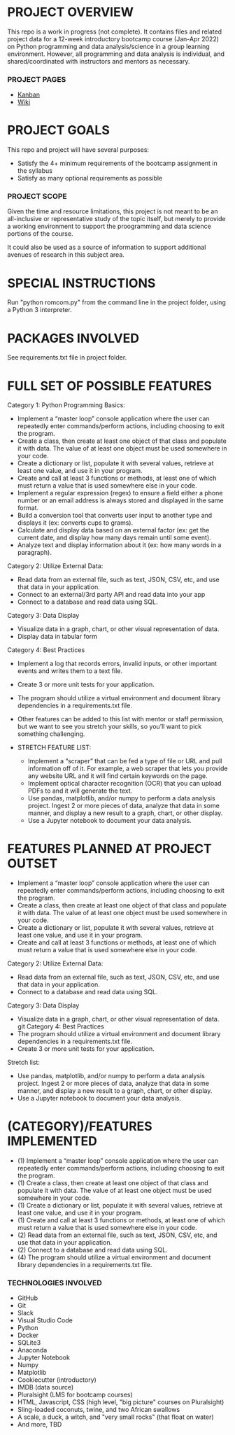 # PROJECT OVERVIEW
This repo is a work in progress (not complete). It contains files and related project data for a 12-week introductory bootcamp course (Jan-Apr 2022) on Python programming and data analysis/science in a group learning environment. However, all programming and data analysis is individual, and shared/coordinated with instructors and mentors as necessary.

### PROJECT PAGES
- [Kanban](https://github.com/hellums/Hallmark-Rom-Com/projects/1)
- [Wiki](https://github.com/hellums/Hallmark-Rom-Com/wiki)

# PROJECT GOALS
This repo and project will have several purposes:
- Satisfy the 4+ minimum requirements of the bootcamp assignment in the syllabus
- Satisfy as many optional requirements as possible

### PROJECT SCOPE
Given the time and resource limitations, this project is not meant to be an all-inclusive or representative study of the topic itself, but merely to provide a working environment to support the proogramming and data science portions of the course. 

It could also be used as a source of information to support additional avenues of research in this subject area. 
# SPECIAL INSTRUCTIONS
Run "python romcom.py" from the command line in the project folder, using a Python 3 interpreter.

# PACKAGES INVOLVED
See requirements.txt file in project folder.

# FULL SET OF POSSIBLE FEATURES
Category 1: Python Programming Basics:

- Implement a “master loop” console application where the user can repeatedly enter commands/perform actions, including choosing to exit the program.	
- Create a class, then create at least one object of that class and populate it with data. The value of at least one object must be used somewhere in your code.
- Create a dictionary or list, populate it with several values, retrieve at least one value, and use it in your program.
- Create and call at least 3 functions or methods, at least one of which must return a value that is used somewhere else in your code. 
- Implement a regular expression (regex) to ensure a field either a phone number or an email address is always stored and displayed in the same format.
- Build a conversion tool that converts user input to another type and displays it (ex: converts cups to grams).
- Calculate and display data based on an external factor (ex: get the current date, and display how many days remain until some event).
- Analyze text and display information about it (ex: how many words in a paragraph).

Category 2: Utilize External Data:
- Read data from an external file, such as text, JSON, CSV, etc, and use that data in your application.
- Connect to an external/3rd party API and read data into your app
- Connect to a database and read data using SQL.

Category 3: Data Display
- Visualize data in a graph, chart, or other visual representation of data.
- Display data in tabular form

Category 4: Best Practices
- Implement a log that records errors, invalid inputs, or other important events and writes them to a text file.
- Create 3 or more unit tests for your application.
- The program should utilize a virtual environment and document library dependencies in a requirements.txt file.
- Other features can be added to this list with mentor or staff permission, but we want to see you stretch your skills, so you’ll want to pick something challenging.

- STRETCH FEATURE LIST:
  - Implement a “scraper” that can be fed a type of file or URL and pull information off of it. For example, a web scraper that lets you provide any website URL and it will find certain keywords on the page.
  - Implement optical character recognition (OCR) that you can upload PDFs to and it will generate the text.
  - Use pandas, matplotlib, and/or numpy to perform a data analysis project. Ingest 2 or more pieces of data, analyze that data in some manner, and display a new result to a graph, chart, or other display.
  - Use a Jupyter notebook to document your data analysis.

# FEATURES PLANNED AT PROJECT OUTSET

- Implement a “master loop” console application where the user can repeatedly enter commands/perform actions, including choosing to exit the program.	
- Create a class, then create at least one object of that class and populate it with data. The value of at least one object must be used somewhere in your code.
- Create a dictionary or list, populate it with several values, retrieve at least one value, and use it in your program.
- Create and call at least 3 functions or methods, at least one of which must return a value that is used somewhere else in your code. 

Category 2: Utilize External Data:
- Read data from an external file, such as text, JSON, CSV, etc, and use that data in your application.
- Connect to a database and read data using SQL.

Category 3: Data Display
- Visualize data in a graph, chart, or other visual representation of data.
git
Category 4: Best Practices
- The program should utilize a virtual environment and document library dependencies in a requirements.txt file.
- Create 3 or more unit tests for your application.

Stretch list:

- Use pandas, matplotlib, and/or numpy to perform a data analysis project. Ingest 2 or more pieces of data, analyze that data in some manner, and display a new result to a graph, chart, or other display.
- Use a Jupyter notebook to document your data analysis.

# (CATEGORY)/FEATURES IMPLEMENTED
- (1) Implement a “master loop” console application where the user can repeatedly enter commands/perform actions, including choosing to exit the program.
- (1) Create a class, then create at least one object of that class and populate it with data. The value of at least one object must be used somewhere in your code.
- (1) Create a dictionary or list, populate it with several values, retrieve at least one value, and use it in your program.
- (1) Create and call at least 3 functions or methods, at least one of which must return a value that is used somewhere else in your code. 
- (2) Read data from an external file, such as text, JSON, CSV, etc, and use that data in your application.
- (2) Connect to a database and read data using SQL.
- (4) The program should utilize a virtual environment and document library dependencies in a requirements.txt file.

### TECHNOLOGIES INVOLVED
- GitHub
- Git
- Slack
- Visual Studio Code
- Python
- Docker
- SQLite3 
- Anaconda
- Jupyter Notebook
- Numpy
- Matplotlib 
- Cookiecutter (introductory)
- IMDB (data source)
- Pluralsight (LMS for bootcamp courses)
- HTML, Javascript, CSS (high level, "big picture" courses on Pluralsight)
- Sling-loaded coconuts, twine, and two African swallows
- A scale, a duck, a witch, and "very small rocks" (that float on water)
- And more, TBD